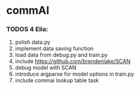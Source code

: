 # commAI

### TODOS 4 Elia:

1) polish data.py
2) implement data saving function
3) load data from debug.py and train.py
4) include https://github.com/brendenlake/SCAN
5) debug model with SCAN
6) introduce argparse for model options in train.py
7) include commai lookup table task
